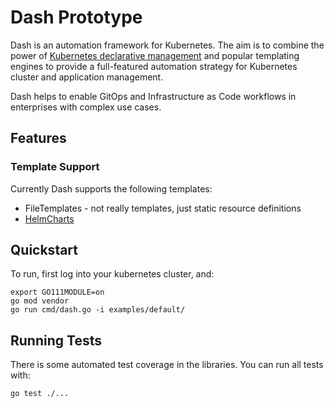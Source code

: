 # Dash Prototype

Dash is an automation framework for Kubernetes. The aim is to combine the power of [Kubernetes declarative management](https://kubernetes.io/docs/tasks/manage-kubernetes-objects/declarative-config/) and popular templating engines to provide a full-featured automation strategy for Kubernetes cluster and application management.

Dash helps to enable GitOps and Infrastructure as Code workflows in enterprises with complex use cases.

## Features

### Template Support

Currently Dash supports the following templates:

* FileTemplates - not really templates, just static resource definitions
* [HelmCharts](./docs/helm.md)

## Quickstart

To run, first log into your kubernetes cluster, and:

```
export GO111MODULE=on
go mod vendor
go run cmd/dash.go -i examples/default/
```

## Running Tests

There is some automated test coverage in the libraries. You can run all tests with:

```
go test ./...
```
